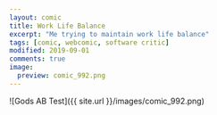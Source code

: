 ```yaml
---
layout: comic
title: Work Life Balance 
excerpt: "Me trying to maintain work life balance"
tags: [comic, webcomic, software critic]
modified: 2019-09-01
comments: true
image:
  preview: comic_992.png
---
```


![Gods AB Test]({{ site.url }}/images/comic_992.png)  
